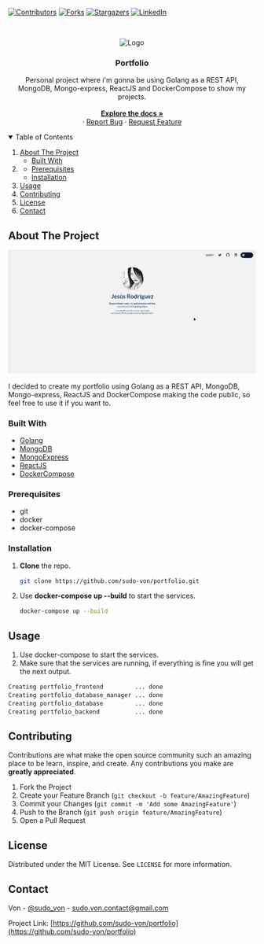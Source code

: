[![Contributors][contributors-shield]][contributors-url]
[![Forks][forks-shield]][forks-url]
[![Stargazers][stars-shield]][stars-url]
[![LinkedIn][linkedin-shield]][linkedin-url]

<br />
<p align="center">
  <a>
    <img src="https://jaxenter.com/wp-content/uploads/2020/03/goxygenlogo.png" alt="Logo" width="200" height="140">
  </a>

  <h3 align="center">Portfolio</h3>

  <p align="center">
    Personal project where i'm gonna be using Golang as a REST API, MongoDB, Mongo-express, ReactJS and DockerCompose to show my projects. 
    <br />
    <br />
    <a href="https://github.com/sudo-von/portfolio"><strong>Explore the docs »</strong></a>
    <br />
    ·
    <a href="https://github.com/sudo-von/portfolio/issues">Report Bug</a>
    ·
    <a href="https://github.com/sudo-von/portfolio/issues">Request Feature</a>
  </p>
</p>

<details open="open">
  <summary>Table of Contents</summary>
  <ol>
    <li>
      <a href="#about-the-project">About The Project</a>
      <ul>
        <li><a href="#built-with">Built With</a></li>
      </ul>
    </li>
    <li>
      <ul>
        <li><a href="#prerequisites">Prerequisites</a></li>
        <li><a href="#installation">Installation</a></li>
      </ul>
    </li>
    <li><a href="#usage">Usage</a></li>
    <li><a href="#contributing">Contributing</a></li>
    <li><a href="#license">License</a></li>
    <li><a href="#contact">Contact</a></li>
  </ol>
</details>



<!-- ABOUT THE PROJECT -->
## About The Project

![Portfolio](assets/portfolio.gif)

I decided to create my portfolio using Golang as a REST API, MongoDB, Mongo-express, ReactJS and DockerCompose making the code public, so feel free to use it if you want to.

### Built With

* [Golang](https://golang.org/)
* [MongoDB](https://www.mongodb.com//)
* [MongoExpress](https://github.com/mongo-express/mongo-express)
* [ReactJS](https://reactjs.org/)
* [DockerCompose](https://docs.docker.com/compose/)

### Prerequisites

* git
* docker
* docker-compose

### Installation

1. <b>Clone</b> the repo.
   ```sh
   git clone https://github.com/sudo-von/portfolio.git
   ```
2. Use <b>docker-compose up --build</b> to start the services.
   ```sh
   docker-compose up --build
   ```

<!-- USAGE EXAMPLES -->
## Usage

1. Use docker-compose to start the services.
2. Make sure that the services are running, if everything is fine you will get the next output.

```sh
Creating portfolio_frontend         ... done
Creating portfolio_database_manager ... done
Creating portfolio_database         ... done
Creating portfolio_backend          ... done
```

<!-- CONTRIBUTING -->
## Contributing

Contributions are what make the open source community such an amazing place to be learn, inspire, and create. Any contributions you make are **greatly appreciated**.

1. Fork the Project
2. Create your Feature Branch (`git checkout -b feature/AmazingFeature`)
3. Commit your Changes (`git commit -m 'Add some AmazingFeature'`)
4. Push to the Branch (`git push origin feature/AmazingFeature`)
5. Open a Pull Request

<!-- LICENSE -->
## License

Distributed under the MIT License. See `LICENSE` for more information.

<!-- CONTACT -->
## Contact

Von - [@sudo_von](https://twitter.com/sudo_von) - sudo.von.contact@gmail.com

Project Link: [https://github.com/sudo-von/portfolio](https://github.com/sudo-von/portfolio)


<!-- MARKDOWN LINKS & IMAGES -->
<!-- https://www.markdownguide.org/basic-syntax/#reference-style-links -->
[contributors-shield]: https://img.shields.io/github/contributors/sudo-von/portfolio.svg?style=for-the-badge
[contributors-url]: https://github.com/sudo-von/portfolio/graphs/contributors
[forks-shield]: https://img.shields.io/github/forks/sudo-von/portfolio.svg?style=for-the-badge
[forks-url]: https://github.com/sudo-von/portfolio/network/members
[stars-shield]: https://img.shields.io/github/stars/sudo-von/portfolio.svg?style=for-the-badge
[stars-url]: https://github.com/sudo-von/portfolio/stargazers
[issues-shield]: https://img.shields.io/github/issues/sudo-von/portfolio.svg?style=for-the-badge
[issues-url]: https://github.com/sudo-von/portfolio/issues
[license-shield]: https://img.shields.io/github/license/sudo-von/portfolio.svg?style=for-the-badge
[license-url]: https://github.com/sudo-von/portfolio/blob/master/LICENSE.txt
[linkedin-shield]: https://img.shields.io/badge/-LinkedIn-black.svg?style=for-the-badge&logo=linkedin&colorB=555
[linkedin-url]: https://www.linkedin.com/in/jes%C3%BAs-%C3%A1ngel-rodr%C3%ADguez-mart%C3%ADnez-84991a1b4/
